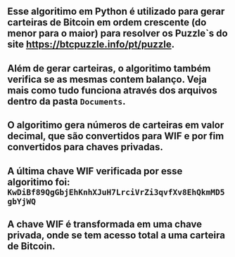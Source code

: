 ## Esse algoritimo em Python é utilizado para gerar carteiras de Bitcoin em ordem crescente (do menor para o maior) para resolver os Puzzle`s do site https://btcpuzzle.info/pt/puzzle.
## Além de gerar carteiras, o algoritimo também verifica se as mesmas contem balanço. Veja mais como tudo funciona através dos arquivos dentro da pasta `Documents`.
## O algoritimo gera números de carteiras em valor decimal, que são convertidos para WIF e por fim convertidos para chaves privadas.
## A última chave WIF verificada por esse algoritimo foi: `KwDiBf89QgGbjEhKnhXJuH7LrciVrZi3qvfXv8EhQkmMD5gbYjWQ`
## A chave WIF é transformada em uma chave privada, onde se tem acesso total a uma carteira de Bitcoin.